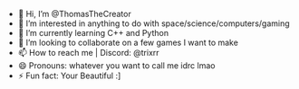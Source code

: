- 👋 Hi, I’m @ThomasTheCreator
- 👀 I’m interested in anything to do with space/science/computers/gaming
- 🌱 I’m currently learning C++ and Python
- 💞️ I’m looking to collaborate on a few games I want to make
- 📫 How to reach me | Discord: @trixrr
- 😄 Pronouns: whatever you want to call me idrc lmao
- ⚡ Fun fact: Your Beautiful :]

<!---
ThomasTheCreator/ThomasTheCreator is a ✨ special ✨ repository because its `README.md` (this file) appears on your GitHub profile.
You can click the Preview link to take a look at your changes.
--->
